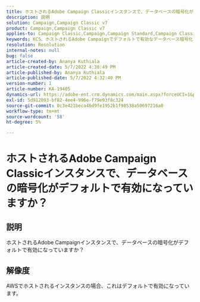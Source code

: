 ```yaml
---
title: ホストされるAdobe Campaign Classicインスタンスで、データベースの暗号化がデフォルトで有効になっていますか？
description: 説明
solution: Campaign,Campaign Classic v7
product: Campaign,Campaign Classic v7
applies-to: Campaign Classic,Campaign,Campaign Standard,Campaign Classic v7
keywords: KCS、ホストされるAdobe Campaignでデフォルトで有効なデータベース暗号化
resolution: Resolution
internal-notes: null
bug: false
article-created-by: Ananya Kuthiala
article-created-date: 5/7/2022 4:30:49 PM
article-published-by: Ananya Kuthiala
article-published-date: 5/7/2022 4:32:40 PM
version-number: 1
article-number: KA-19405
dynamics-url: https://adobe-ent.crm.dynamics.com/main.aspx?forceUCI=1&pagetype=entityrecord&etn=knowledgearticle&id=06cb3a0a-23ce-ec11-a7b5-0022480a8e40
exl-id: 5d912093-bf82-4ee4-996e-f79e93f8c324
source-git-commit: 0c3e421beca46d9fe1952b1f98538a50697216a0
workflow-type: tm+mt
source-wordcount: '58'
ht-degree: 5%

---
```


# ホストされるAdobe Campaign Classicインスタンスで、データベースの暗号化がデフォルトで有効になっていますか？

## 説明

ホストされるAdobe Campaignインスタンスで、データベースの暗号化がデフォルトで有効になっていますか？

## 解像度


AWSでホストされるインスタンスの場合、これはデフォルトで有効になっています。

